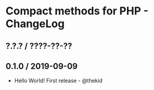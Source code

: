 Compact methods for PHP - ChangeLog
===================================

## ?.?.? / ????-??-??

## 0.1.0 / 2019-09-09

* Hello World! First release - @thekid